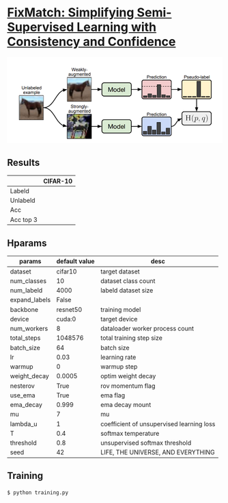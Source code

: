 # [FixMatch: Simplifying Semi-Supervised Learning with Consistency and Confidence](https://arxiv.org/pdf/2001.07685.pdf)

![](./github/1.png)


## Results

|           | CIFAR-10 |
| --------- | -------- |
| Labeld    |          |
| Unlabeld  |          |
| Acc       |          |
| Acc top 3 |          |


## Hparams

| params        | default value | desc                                      |
| ------------- | ------------- | ----------------------------------------- |
| dataset       | cifar10       | target dataset                            |
| num_classes   | 10            | dataset class count                       |
| num_labeld    | 4000          | labeld dataset size                       |
| expand_labels | False         |                                           |
| backbone      | resnet50      | training model                            |
| device        | cuda:0        | target device                             |
| num_workers   | 8             | dataloader worker process count           |
| total_steps   | 1048576       | total training step size                  |
| batch_size    | 64            | batch size                                |
| lr            | 0.03          | learning rate                             |
| warmup        | 0             | warmup step                               |
| weight_decay  | 0.0005        | optim weight decay                        |
| nesterov      | True          | rov momentum flag                         |
| use_ema       | True          | ema flag                                  |
| ema_decay     | 0.999         | ema decay mount                           |
| mu            | 7             | mu                                        |
| lambda_u      | 1             | coefficient of unsupervised learning loss |
| T             | 0.4           | softmax temperature                       |
| threshold     | 0.8           | unsupervised softmax threshold            |
| seed          | 42            | LIFE, THE UNIVERSE, AND EVERYTHING        |

## Training

```bash
$ python training.py
```